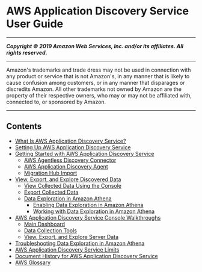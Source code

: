 # AWS Application Discovery Service User Guide

-----
*****Copyright &copy; 2019 Amazon Web Services, Inc. and/or its affiliates. All rights reserved.*****

-----
Amazon's trademarks and trade dress may not be used in 
     connection with any product or service that is not Amazon's, 
     in any manner that is likely to cause confusion among customers, 
     or in any manner that disparages or discredits Amazon. All other 
     trademarks not owned by Amazon are the property of their respective
     owners, who may or may not be affiliated with, connected to, or 
     sponsored by Amazon.

-----
## Contents
+ [What Is AWS Application Discovery Service?](what-is-appdiscovery.md)
+ [Setting Up AWS Application Discovery Service](setting-up.md)
+ [Getting Started with AWS Application Discovery Service](getting-started.md)
   + [AWS Agentless Discovery Connector](discovery-connector.md)
   + [AWS Application Discovery Agent](discovery-agent.md)
   + [Migration Hub Import](discovery-import.md)
+ [View, Export, and Explore Discovered Data](view-and-export.md)
   + [View Collected Data Using the Console](view-data.md)
   + [Export Collected Data](export-data.md)
   + [Data Exploration in Amazon Athena](explore-data.md)
      + [Enabling Data Exploration in Amazon Athena](ce-prep-agents.md)
      + [Working with Data Exploration in Amazon Athena](working-with-data-athena.md)
+ [AWS Application Discovery Service Console Walkthroughs](console-walkthrough.md)
   + [Main Dashboard](dashboard.md)
   + [Data Collection Tools](data_collection.md)
   + [View, Export, and Explore Server Data](discovered_servers.md)
+ [Troubleshooting Data Exploration in Amazon Athena](troubleshooting.md)
+ [AWS Application Discovery Service Limits](ads_service_limits.md)
+ [Document History for AWS Application Discovery Service](doc-history.md)
+ [AWS Glossary](glossary.md)